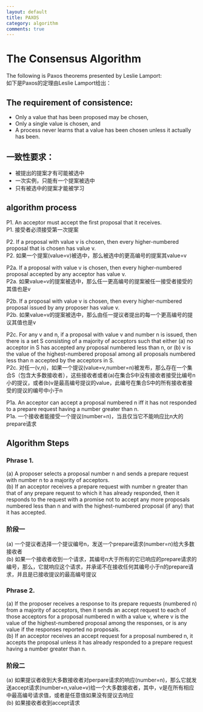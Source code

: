 ```yaml
---
layout: default
title: PAXOS 
category: algorithm
comments: true
---
```


# The Consensus Algorithm
The following is Paxos theorems presented by Leslie Lamport:  
如下是Paxos的定理由Leslie Lamport给出： 

## The requirement of consistence:
- Only a value that has been proposed may be chosen,
- Only a single value is chosen, and
- A process never learns that a value has been chosen unless it actually has been.

## 一致性要求：
- 被提出的提案才有可能被选中
- 一次实例，只能有一个提案被选中
- 只有被选中的提案才能被学习

## algorithm process
P1. An acceptor must accept the first proposal that it receives.  
P1. 接受者必须接受第一次提案  

P2. If a proposal with value v is chosen, then every higher-numbered proposal that is chosen has value v.  
P2. 如果一个提案(value=v)被选中，那么被选中的更高编号的提案其value=v  

P2a. If a proposal with value v is chosen, then every higher-numbered proposal accepted by any acceptor has value v.  
P2a. 如果value=v的提案被选中，那么任一更高编号的提案被任一接受者接受的其值也是v  

P2b. If a proposal with value v is chosen, then every higher-numbered proposal issued by any proposer has value v.  
P2b. 如果value=v的提案被选中，那么由任一提议者提出的每一个更高编号的提议其值也是v  

P2c. For any v and n, if a proposal with value v and number n is issued, then there is a set S consisting of a majority of acceptors such that either (a) no acceptor in S has accepted any proposal numbered less than n, or (b) v is the value of the highest-numbered proposal among all proposals numbered less than n accepted by the acceptors in S.  
P2c. 对任一(v,n)，如果一个提议(value=v,number=n)被发布，那么存在一个集合S（包含大多数接收者），这些接收者或者(a)在集合S中没有接收者接受比编号n小的提议，或者(b)v是最高编号提议的value，此编号在集合S中的所有接收者接受的提议的编号中小于n  

P1a. An acceptor can accept a proposal numbered n iff it has not responded to a prepare request having a number greater than n.  
P1a. 一个接收者能接受一个提议(number=n)，当且仅当它不能响应比n大的prepare请求  

## Algorithm Steps
### Phrase 1.   
(a) A proposer selects a proposal number n and sends a prepare request with number n to a majority of acceptors.   
(b) If an acceptor receives a prepare request with number n greater than that of any prepare request to which it has already responded, then it responds to the request with a promise not to accept any more proposals numbered less than n and with the highest-numbered proposal (if any) that it has accepted.

### 阶段一  
(a) 一个提议者选择一个提议编号n，发送一个prepare请求(number=n)给大多数接收者  
(b) 如果一个接收者收到一个请求，其编号n大于所有的它已响应的prepare请求的编号，那么，它就响应这个请求，并承诺不在接收任何其编号小于n的prepare请求，并且是已接收提议的最高编号提议  

###  Phrase 2.   
(a) If the proposer receives a response to its prepare requests (numbered n) from a majority of acceptors, then it sends an accept request to each of those acceptors for a proposal numbered n with a value v, where v is the value of the highest-numbered proposal among the responses, or is any value if the responses reported no proposals.   
(b) If an acceptor receives an accept request for a proposal numbered n, it accepts the proposal unless it has already responded to a prepare request having a number greater than n.   

###  阶段二  
(a) 如果提议者收到大多数接收者对perpare请求的响应(number=n)，那么它就发送accept请求(number=n,value=v)给一个大多数接收者，其中，v是在所有相应中最高编号请求值，或者是任意值如果没有提议去响应  
(b) 如果接收者收到accept请求  
